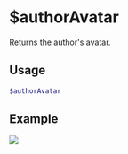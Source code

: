 # $authorAvatar

Returns the author's avatar.

## Usage

```bash
$authorAvatar
```

## Example
![](https://i.imgur.com/9YUC18Q.png)